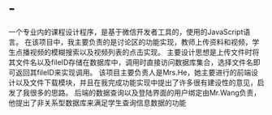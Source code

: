 # -
一个专业内的课程设计程序，是基于微信开发者工具的，使用的JavaScript语言。
在该项目中，我主要负责的是讨论区的功能实现，教师上传资料和视频，学生点播视频的模糊搜索以及视频列表的点击实现。
主要设计思想是上传文件时将其文件名以及fileID存储在数据库中，调用时直接访问数据库集合，选择文件名即可返回其fileID来实现调用。
该项目主要负责人是Mrs.He，她主要进行的前端设计以及文件下载模块，并且在我完成功能实现中提出了许多很有建设性的意见，启发了我很多的思路。
后端的数据查询以及登陆界面的用户绑定由Mr.Wang负责，他提出了非关系型数据库来满足学生查询信息数据的功能

